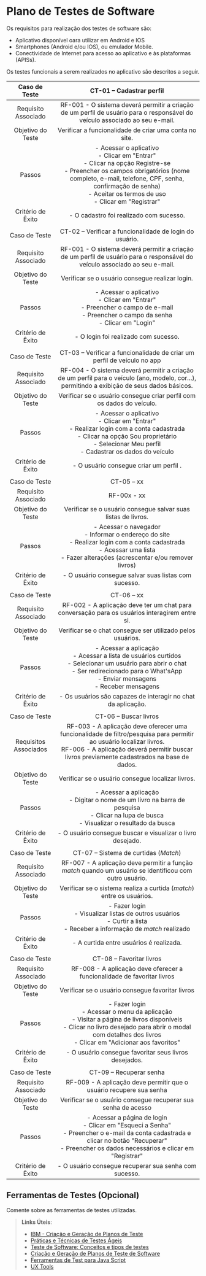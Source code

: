# Plano de Testes de Software

Os requisitos para realização dos testes de software são: 

- Aplicativo disponível oara utilizar em Android e IOS
- Smartphones (Android e/ou IOS), ou emulador Mobile.
- Conectividade de Internet para acesso ao aplicativo e às plataformas (APISs).

Os testes funcionais a serem realizados no aplicativo são descritos a seguir.
 
| Caso de Teste 	| CT-01 – Cadastrar perfil 	|
|:---:	|:---:	|
|	Requisito Associado 	| RF-001 - O sistema deverá permitir a criação de um perfil de usuário para o responsável do veículo associado ao seu e-mail. |
| Objetivo do Teste 	| Verificar a funcionalidade de criar uma conta no site. |
| Passos 	| - Acessar o aplicativo <br> - Clicar em "Entrar" <br>  - Clicar na opção Registre-se <br> - Preencher os campos obrigatórios (nome completo, e-mail, telefone, CPF, senha, confirmação de senha) <br> - Aceitar os termos de uso <br> - Clicar em "Registrar" |
|Critério de Êxito | - O cadastro foi realizado com sucesso. |
|  	|  	|
| Caso de Teste 	| CT-02 – Verificar a funcionalidade de login do usuário.	|
|Requisito Associado | RF-001	- O sistema deverá permitir a criação de um perfil de usuário para o responsável do veículo associado ao seu e-mail. |
| Objetivo do Teste 	| Verificar se o usuário consegue realizar login. |
| Passos 	| - Acessar o aplicativo <br> - Clicar em "Entrar" <br> - Preencher o campo de e-mail <br> - Preencher o campo da senha <br> - Clicar em "Login" |
|Critério de Êxito | - O login foi realizado com sucesso. |
|  	|  	|
| Caso de Teste | CT-03 – Verificar a funcionalidade de criar um perfil de veículo no app |
|Requisito Associado | RF-004 - O sistema deverá permitir a criação de um perfil para o veículo (ano, modelo, cor...), permitindo a exibição de seus dados básicos.	|
|Objetivo do Teste | Verificar se o usuário consegue criar perfil com os dados do veículo. |
|Passos | - Acessar o aplicativo <br> - Clicar em "Entrar" <br> - Realizar login com a conta cadastrada <br> - Clicar na opção Sou proprietário <br> - Selecionar Meu perfil <br> - Cadastrar os dados do veículo |
|Critério de Êxito | - O usuário consegue criar um perfil .  |
|  	|  	|
| Caso de Teste | CT-05 – xx |
|Requisito Associado | RF-00x - xx	|
|Objetivo do Teste | Verificar se o usuário consegue salvar suas listas de livros. |
|Passos | - Acessar o navegador <br> - Informar o endereço do site <br> - Realizar login com a conta cadastrada <br> - Acessar uma lista <br> - Fazer alterações (acrescentar e/ou remover livros) |
|Critério de Êxito | - O usuário consegue salvar suas listas com sucesso. |
|  	|  	|
| Caso de Teste | CT-06 – xx |
|Requisito Associado | RF-002 - A aplicação deve ter um chat para conversação para os usuários interagirem entre si.	|
|Objetivo do Teste | Verificar se o chat consegue ser utilizado pelos usuários. |
|Passos | -  Acessar a aplicação <br> - Acessar a lista de usuários curtidos <br> - Selecionar um usuário para abrir o chat <br> - Ser redirecionado para o What'sApp <br> - Enviar mensagens <br> - Receber mensagens |
|Critério de Êxito | - Os usuários são capazes de interagir no chat da aplicação. |
|  	|  	|
| Caso de Teste | CT-06 – Buscar livros |
|Requisitos Associados | RF-003 - A aplicação deve oferecer uma funcionalidade de filtro/pesquisa para permitir ao usuário localizar livros.	<br> RF-006 - A aplicação deverá permitir buscar livros previamente cadastrados na base de dados.	|
|Objetivo do Teste | Verificar se o usuário consegue localizar livros. |
|Passos | - Acessar a aplicação <br> - Digitar o nome de um livro na barra de pesquisa <br> - Clicar na lupa de busca <br> - Visualizar o resultado da busca |
|Critério de Êxito | - O usuário consegue buscar e visualizar o livro desejado. |
|  	|  	|
| Caso de Teste | CT-07 – Sistema de curtidas (_Match_) |
|Requisito Associado | RF-007 - A aplicação deve permitir a função _match_ quando um usuário se identificou com outro usuário.	 |
|Objetivo do Teste | Verificar se o sistema realiza a curtida (_match_) entre os usuários. |
|Passos | - Fazer login <br> - Visualizar listas de outros usuários <br> - Curtir a lista <br> - Receber a informação de _match_ realizado |
|Critério de Êxito | - A curtida entre usuários é realizada. |
|  	|  	|
| Caso de Teste | CT-08 –  Favoritar livros |
|Requisito Associado | RF-008 - A aplicação deve oferecer a funcionalidade de favoritar livros 	 |
|Objetivo do Teste | Verificar se o usuário consegue favoritar livros |
|Passos | - Fazer login <br> - Acessar o menu da aplicação <br> - Visitar a página de livros disponíveis <br> - Clicar no livro desejado para abrir o modal com detalhes dos livros <br> - Clicar em "Adicionar aos favoritos"  |
|Critério de Êxito | - O usuário consegue favoritar seus livros desejados. |
|  	|  	|
| Caso de Teste | CT-09 –  Recuperar senha |
|Requisito Associado | RF-009 - A aplicação deve permitir que o usuário recupere sua senha  	 |
|Objetivo do Teste | Verificar se o usuário consegue recuperar sua senha de acesso |
|Passos | - Acessar a página de login <br> - Clicar em "Esqueci a Senha" <br> - Preencher o e-mail da conta cadastrada e clicar no botão "Recuperar" <br> - Preencher os dados necessários e clicar em "Registrar"  |
|Critério de Êxito | - O usuário consegue recuperar sua senha com sucesso. |
 
## Ferramentas de Testes (Opcional)

Comente sobre as ferramentas de testes utilizadas.
 
> **Links Úteis**:
> - [IBM - Criação e Geração de Planos de Teste](https://www.ibm.com/developerworks/br/local/rational/criacao_geracao_planos_testes_software/index.html)
> - [Práticas e Técnicas de Testes Ágeis](http://assiste.serpro.gov.br/serproagil/Apresenta/slides.pdf)
> -  [Teste de Software: Conceitos e tipos de testes](https://blog.onedaytesting.com.br/teste-de-software/)
> - [Criação e Geração de Planos de Teste de Software](https://www.ibm.com/developerworks/br/local/rational/criacao_geracao_planos_testes_software/index.html)
> - [Ferramentas de Test para Java Script](https://geekflare.com/javascript-unit-testing/)
> - [UX Tools](https://uxdesign.cc/ux-user-research-and-user-testing-tools-2d339d379dc7)

